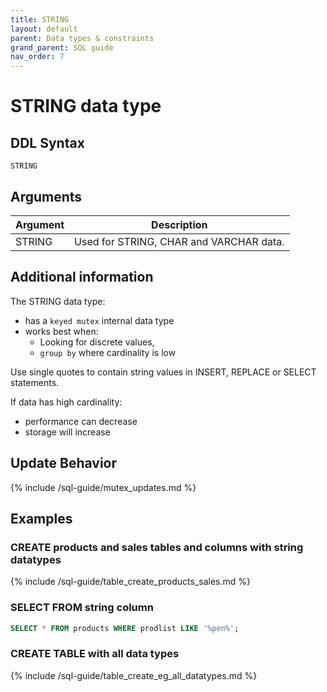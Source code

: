 ```yaml
---
title: STRING
layout: default
parent: Data types & constraints
grand_parent: SQL guide
nav_order: 7
---
```


# STRING data type

## DDL Syntax

```
STRING
```

## Arguments

| Argument | Description |
|---|---|
| STRING | Used for STRING, CHAR and VARCHAR data. |

## Additional information

The STRING data type:
* has a `keyed mutex` internal data type
* works best when:
  * Looking for discrete values,
  * `group by` where cardinality is low

Use single quotes to contain string values in INSERT, REPLACE or SELECT statements.

If data has high cardinality:
* performance can decrease
* storage will increase

## Update Behavior

{% include /sql-guide/mutex_updates.md %}

## Examples

### CREATE products and sales tables and columns with string datatypes

{% include /sql-guide/table_create_products_sales.md %}

### SELECT FROM string column

```sql
SELECT * FROM products WHERE prodlist LIKE '%pen%';
```

### CREATE TABLE with all data types

{% include /sql-guide/table_create_eg_all_datatypes.md %}
